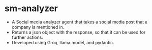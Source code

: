 # sm-analyzer
- A Social media analyzer agent that takes a social media post that a company is mentioned in.
- Returns a json object with the response, so that it can be used for further actions.
- Developed using Groq, llama model, and pydantic.